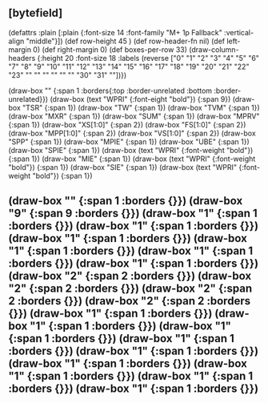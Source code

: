 ## [bytefield]

(defattrs :plain [:plain {:font-size 14 :font-family "M+ 1p Fallback" :vertical-align "middle"}])
(def row-height 45 )
(def row-header-fn nil)
(def left-margin 0)
(def right-margin 0)
(def boxes-per-row 33)
(draw-column-headers {:height 20 :font-size 18 :labels (reverse ["0" "1" "2" "3" "4" "5" "6" "7" "8" "9" "10" "11" "12" "13" "14" "15" "16" "17" "18" "19" "20" "21" "22" "23" "" "" "" "" "" "" "30" "31" ""])})

(draw-box "" {:span 1 :borders{:top :border-unrelated :bottom :border-unrelated}})
(draw-box (text "WPRI" {:font-eight "bold"}) {:span 9})
(draw-box "TSR" {:span 1})
(draw-box "TW" {:span 1})
(draw-box "TVM" {:span 1})
(draw-box "MXR" {:span 1})
(draw-box "SUM" {:span 1})
(draw-box "MPRV" {:span 1})
(draw-box "XS[1:0]" {:span 2})
(draw-box "FS[1:0]" {:span 2})
(draw-box "MPP[1:0]" {:span 2})
(draw-box "VS[1:0]" {:span 2})
(draw-box "SPP" {:span 1})
(draw-box "MPIE" {:span 1})
(draw-box "UBE" {:span 1})
(draw-box "SPIE" {:span 1})
(draw-box (text "WPRI" {:font-weight "bold"}) {:span 1})
(draw-box "MIE" {:span 1})
(draw-box (text "WPRI" {:font-weight "bold"}) {:span 1})
(draw-box "SIE" {:span 1})
(draw-box (text "WPRI" {:font-weight "bold"}) {:span 1})

(draw-box "" {:span 1 :borders {}})
(draw-box "9" {:span 9 :borders {}})
(draw-box "1" {:span 1 :borders {}})
(draw-box "1" {:span 1 :borders {}})
(draw-box "1" {:span 1 :borders {}})
(draw-box "1" {:span 1 :borders {}})
(draw-box "1" {:span 1 :borders {}})
(draw-box "1" {:span 1 :borders {}})
(draw-box "2" {:span 2 :borders {}})
(draw-box "2" {:span 2 :borders {}})
(draw-box "2" {:span 2 :borders {}})
(draw-box "2" {:span 2 :borders {}})
(draw-box "1" {:span 1 :borders {}})
(draw-box "1" {:span 1 :borders {}})
(draw-box "1" {:span 1 :borders {}})
(draw-box "1" {:span 1 :borders {}})
(draw-box "1" {:span 1 :borders {}})
(draw-box "1" {:span 1 :borders {}})
(draw-box "1" {:span 1 :borders {}})
(draw-box "1" {:span 1 :borders {}})
(draw-box "1" {:span 1 :borders {}})
---------------------------------------------------------------------------------------
